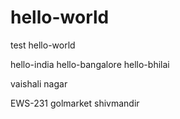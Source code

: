 # hello-world
test hello-world

hello-india
hello-bangalore
hello-bhilai

vaishali nagar

EWS-231
golmarket
shivmandir


